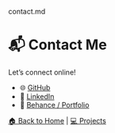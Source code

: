  contact.md
# 📬 Contact Me

Let’s connect online!

- 🌐 [GitHub](https://github.com/yourusername)
- 💼 [LinkedIn](https://www.linkedin.com/in/your-link/)
- 🧠 [Behance / Portfolio](https://yourportfolio.link)

[🏠 Back to Home](./index.md) | [💻 Projects](./projects.md)

